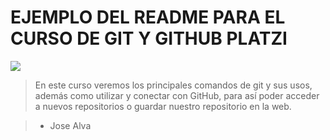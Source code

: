 # EJEMPLO DEL README PARA EL CURSO DE GIT Y GITHUB PLATZI

![](https://www.freecodecamp.org/espanol/news/content/images/2021/01/cover-pic-1-.jpeg)


>En este curso veremos los principales comandos de git y sus usos, además como utilizar y conectar con GitHub, para así poder acceder a nuevos repositorios o guardar nuestro repositorio en la web.

> - Jose Alva
